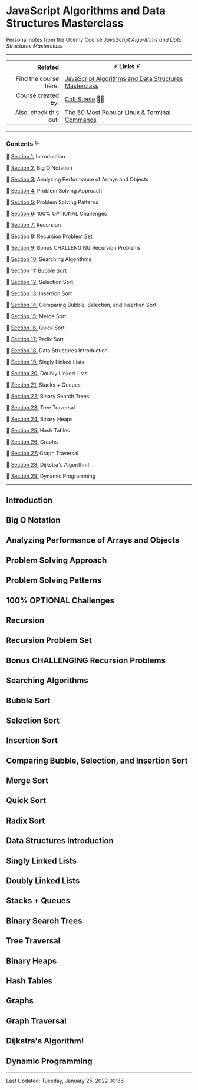 # JavaScript Algorithms and Data Structures Masterclass #

Personal notes from the Udemy Course *JavaScript Algorithms and Data Structures Masterclass*

---

<!-- Table Start -->

|Related| ⚡ Links ⚡|
|-:	|---	|
|Find the course here:   	|[JavaScript Algorithms and Data Structures Masterclass](https://www.udemy.com/course/js-algorithms-and-data-structures-masterclass/)|
|Course created by:   	|[Colt Steele](https://www.youtube.com/c/ColtSteeleCode) 👨‍💻|
|Also, check this out:   	|[The 50 Most Popular Linux & Terminal Commands](https://youtu.be/ZtqBQ68cfJc)|

<!-- Table End -->

---

### Contents 💦 ###

🔹 [Section 1:](#1) Introduction

🔹 [Section 2:](#2) Big O Notation

🔹 [Section 3:](#3) Analyzing Performance of Arrays and Objects

🔹 [Section 4:](#4) Problem Solving Approach

🔹 [Section 5:](#5) Problem Solving Patterns

🔹 [Section 6:](#6) 100% OPTIONAL Challenges

🔹 [Section 7:](#7) Recursion

🔹 [Section 8:](#8) Recursion Problem Set

🔹 [Section 9:](#9) Bonus CHALLENGING Recursion Problems

🔹 [Section 10:](#10) Searching Algorithms

🔹 [Section 11:](#11) Bubble Sort

🔹 [Section 12:](#12) Selection Sort

🔹 [Section 13:](#13) Insertion Sort

🔹 [Section 14:](#14) Comparing Bubble, Selection, and Insertion Sort

🔹 [Section 15:](#15) Merge Sort

🔹 [Section 16:](#16) Quick Sort

🔹 [Section 17:](#17) Radix Sort

🔹 [Section 18:](#18) Data Structures Introduction

🔹 [Section 19:](#19) Singly Linked Lists

🔹 [Section 20:](#20) Doubly Linked Lists

🔹 [Section 21:](#21) Stacks + Queues

🔹 [Section 22:](#22) Binary Search Trees

🔹 [Section 23:](#23) Tree Traversal

🔹 [Section 24:](#24) Binary Heaps

🔹 [Section 25:](#25) Hash Tables

🔹 [Section 26:](#26) Graphs

🔹 [Section 27:](#27) Graph Traversal

🔹 [Section 28:](#28) Dijkstra's Algorithm!

🔹 [Section 29:](#29) Dynamic Programming

---

## Introduction <a name="1"></a>

## Big O Notation <a name="2"></a>

## Analyzing Performance of Arrays and Objects <a name="3"></a>

## Problem Solving Approach <a name="4"></a>

## Problem Solving Patterns <a name="5"></a>

## 100% OPTIONAL Challenges <a name="6"></a>

## Recursion <a name="7"></a>

## Recursion Problem Set <a name="8"></a>

## Bonus CHALLENGING Recursion Problems <a name="9"></a>

## Searching Algorithms <a name="10"></a>

## Bubble Sort <a name="11"></a>

## Selection Sort <a name="12"></a>

## Insertion Sort <a name="13"></a>

## Comparing Bubble, Selection, and Insertion Sort <a name="14"></a>

## Merge Sort <a name="15"></a>

## Quick Sort <a name="16"></a>

## Radix Sort <a name="17"></a>

## Data Structures Introduction <a name="18"></a>

## Singly Linked Lists <a name="19"></a>

## Doubly Linked Lists <a name="20"></a>

## Stacks + Queues <a name="21"></a>

## Binary Search Trees <a name="22"></a>

## Tree Traversal <a name="23"></a>

## Binary Heaps <a name="24"></a>

## Hash Tables <a name="25"></a>

## Graphs <a name="26"></a>

## Graph Traversal <a name="27"></a>

## Dijkstra's Algorithm! <a name="28"></a>

## Dynamic Programming <a name="29"></a>

---
Last Updated:  Tuesday, January 25, 2022 00:36